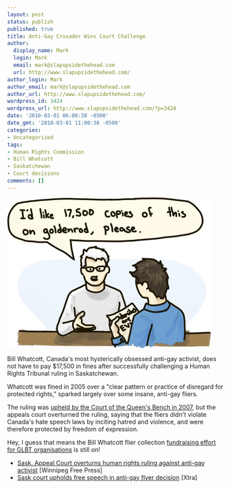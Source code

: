 ```yaml
---
layout: post
status: publish
published: true
title: Anti-Gay Crusader Wins Court Challenge
author:
  display_name: Mark
  login: Mark
  email: mark@slapupsidethehead.com
  url: http://www.slapupsidethehead.com/
author_login: Mark
author_email: mark@slapupsidethehead.com
author_url: http://www.slapupsidethehead.com/
wordpress_id: 3424
wordpress_url: http://www.slapupsidethehead.com/?p=3424
date: '2010-03-01 06:00:38 -0500'
date_gmt: '2010-03-01 11:00:38 -0500'
categories:
- Uncategorized
tags:
- Human Rights Commission
- Bill Whatcott
- Saskatchewan
- Court decisions
comments: []
---
```

![](/wp-content/media/2010/02/bill-whatcott.jpg "They're $1 each, is what I'm implying here.")

Bill Whatcott, Canada's most hysterically obsessed anti-gay activist, does not have to pay $17,500 in fines after successfully challenging a Human Rights Tribunal ruling in Saskatchewan.

Whatcott was fined in 2005 over a "clear pattern or practice of disregard for protected rights," sparked largely over some insane, anti-gay fliers.

The ruling was [upheld by the Court of the Queen's Bench in 2007](http://www.slapupsidethehead.com/2007/12/activist-must-pay/ "But what appealed, obviously."), but the appeals court overturned the ruling, saying that the fliers didn't violate Canada's hate speech laws by inciting hatred and violence, and were therefore protected by freedom of expression.

Hey, I guess that means the Bill Whatcott flier collection [fundraising effort for GLBT organisations](http://www.slapupsidethehead.com/2007/03/hate-literature-turned-to-fundraiser/ "A good idea!") is still on!

- [Sask. Appeal Court overturns human rights ruling against anti-gay activist](http://www.winnipegfreepress.com/canada/breakingnews/sask-appeal-court-overturns-human-rights-ruling-against-anti-gay-activist-85604812.html) [Winnipeg Free Press]
- [Sask court upholds free speech in anti-gay flyer decision](http://www.xtra.ca/blog/national/post/2010/02/26/Sask-court-upholds-free-speech-in-anti-gay-flyer-decision.aspx) [Xtra]
